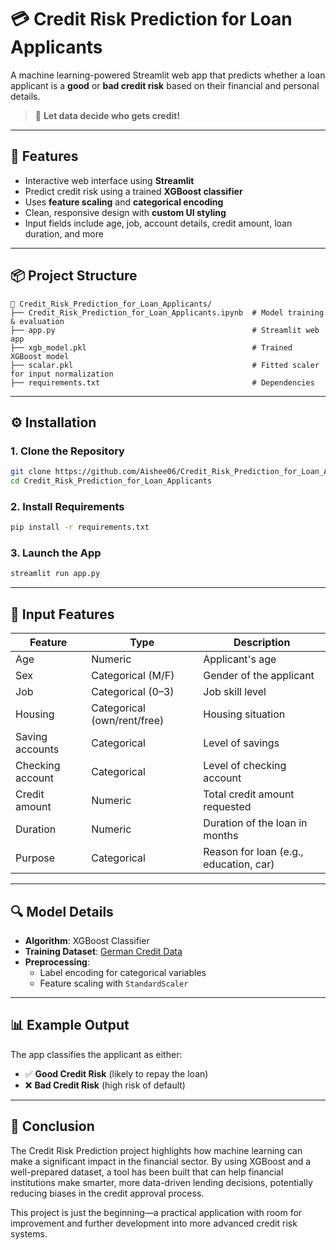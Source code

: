 # 💳 Credit Risk Prediction for Loan Applicants

A machine learning-powered Streamlit web app that predicts whether a loan applicant is a **good** or **bad credit risk** based on their financial and personal details.

> 🧠 **Let data decide who gets credit!**

---

## 🚀 Features

- Interactive web interface using **Streamlit**
- Predict credit risk using a trained **XGBoost classifier**
- Uses **feature scaling** and **categorical encoding**
- Clean, responsive design with **custom UI styling**
- Input fields include age, job, account details, credit amount, loan duration, and more

---

## 📦 Project Structure

```
📁 Credit_Risk_Prediction_for_Loan_Applicants/
├── Credit_Risk_Prediction_for_Loan_Applicants.ipynb  # Model training & evaluation
├── app.py                                            # Streamlit web app
├── xgb_model.pkl                                     # Trained XGBoost model
├── scalar.pkl                                        # Fitted scaler for input normalization
├── requirements.txt                                  # Dependencies
```

---

## ⚙️ Installation

### 1. Clone the Repository

```bash
git clone https://github.com/Aishee06/Credit_Risk_Prediction_for_Loan_Applicants.git
cd Credit_Risk_Prediction_for_Loan_Applicants
```

### 2. Install Requirements

```bash
pip install -r requirements.txt
```

### 3. Launch the App

```bash
streamlit run app.py
```

---

## 📝 Input Features

| Feature              | Type       | Description                                 |
|----------------------|------------|---------------------------------------------|
| Age                 | Numeric    | Applicant's age                             |
| Sex                 | Categorical (M/F) | Gender of the applicant              |
| Job                 | Categorical (0–3) | Job skill level                           |
| Housing             | Categorical (own/rent/free) | Housing situation         |
| Saving accounts     | Categorical | Level of savings                            |
| Checking account    | Categorical | Level of checking account                   |
| Credit amount       | Numeric    | Total credit amount requested           |
| Duration            | Numeric    | Duration of the loan in months              |
| Purpose             | Categorical | Reason for loan (e.g., education, car)     |

---

## 🔍 Model Details

- **Algorithm**: XGBoost Classifier
- **Training Dataset**: [German Credit Data](https://www.kaggle.com/datasets/uciml/german-credit?resource=download)
- **Preprocessing**:
  - Label encoding for categorical variables
  - Feature scaling with `StandardScaler`

---

## 📊 Example Output

The app classifies the applicant as either:

- ✅ **Good Credit Risk** (likely to repay the loan)
- ❌ **Bad Credit Risk** (high risk of default)

---

## 🎯 Conclusion

The Credit Risk Prediction project highlights how machine learning can make a significant impact in the financial sector. By using XGBoost and a well-prepared dataset, a tool has been built that can help financial institutions make smarter, more data-driven lending decisions, potentially reducing biases in the credit approval process.

This project is just the beginning—a practical application with room for improvement and further development into more advanced credit risk systems.
